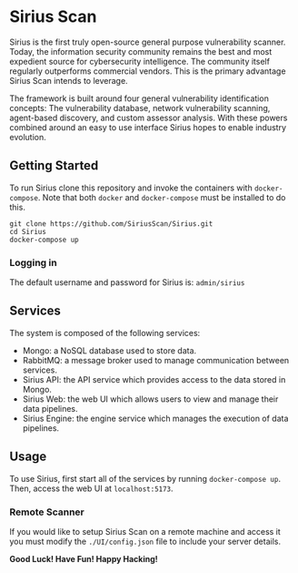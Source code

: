 # Sirius Scan
Sirius is the first truly open-source general purpose vulnerability scanner. Today, the information security community remains the best and most expedient source for cybersecurity intelligence. The community itself regularly outperforms commercial vendors. This is the primary advantage Sirius Scan intends to leverage.

The framework is built around four general vulnerability identification concepts: The vulnerability database, network vulnerability scanning, agent-based discovery, and custom assessor analysis. With these powers combined around an easy to use interface Sirius hopes to enable industry evolution.

## Getting Started
To run Sirius clone this repository and invoke the containers with `docker-compose`. Note that both `docker` and `docker-compose` must be installed to do this.

```
git clone https://github.com/SiriusScan/Sirius.git
cd Sirius
docker-compose up
```

### Logging in
The default username and password for Sirius is: `admin/sirius`

## Services 
The system is composed of the following services: 
- Mongo: a NoSQL database used to store data. 
- RabbitMQ: a message broker used to manage communication between services. 
- Sirius API: the API service which provides access to the data stored in Mongo. 
- Sirius Web: the web UI which allows users to view and manage their data pipelines. 
- Sirius Engine: the engine service which manages the execution of data pipelines. 

## Usage 
To use Sirius, first start all of the services by running `docker-compose up`. Then, access the web UI at `localhost:5173`.

### Remote Scanner
If you would like to setup Sirius Scan on a remote machine and access it you must modify the `./UI/config.json` file to include your server details.

**Good Luck! Have Fun! Happy Hacking!**
